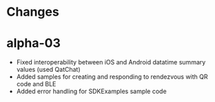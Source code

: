 Changes
=============

# alpha-03
* Fixed interoperability between iOS and Android datatime summary values (used QatChat)
* Added samples for creating and responding to rendezvous with QR code and BLE
* Added error handling for SDKExamples sample code
